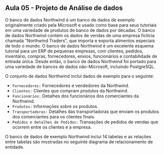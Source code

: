 ## Aula 05 - Projeto de Análise de dados

O banco de dados Northwind é um banco de dados de exemplo originalmente criado pela Microsoft e usado como base para seus tutoriais em uma variedade de produtos de banco de dados por décadas. O banco de dados Northwind contém os dados de vendas de uma empresa fictícia chamada "Northwind Traders", que importa e exporta alimentos especiais de todo o mundo. O banco de dados Northwind é um excelente esquema tutorial para um ERP de pequenas empresas, com clientes, pedidos, inventário, compras, fornecedores, envios, funcionários e contabilidade de entrada única. Desde então, o banco de dados Northwind foi portado para uma variedade de bancos de dados não-Microsoft, incluindo PostgreSQL.

O conjunto de dados Northwind inclui dados de exemplo para o seguinte:

* `Fornecedores:` Fornecedores e vendedores da Northwind.
* `Clientes:` Clientes que compram produtos da Northwind.
* `Funcionários:` Detalhes dos funcionários dos comerciantes da Northwind.
* `Produtos:` Informações sobre os produtos.
* `Transportadoras:` Detalhes das transportadoras que enviam os produtos dos comerciantes para os clientes finais.
* `Pedidos e Detalhes de Pedidos:` Transações de pedidos de vendas que ocorrem entre os clientes e a empresa.

O banco de dados de exemplo Northwind inclui 14 tabelas e as relações entre tabelas são mostradas no seguinte diagrama de relacionamento de entidade.